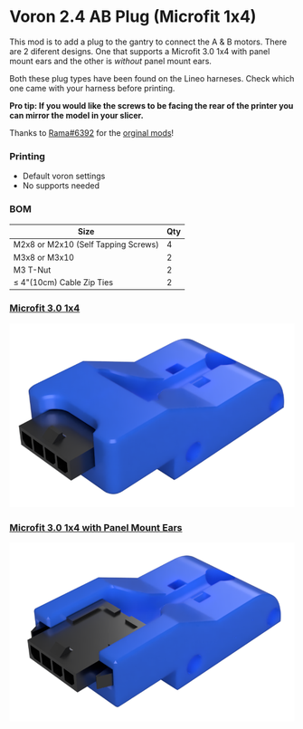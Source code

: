 # Voron 2.4 AB Plug (Microfit 1x4)
 This mod is to add a plug to the gantry to connect the A & B motors. There are 2 diferent designs. One that supports a Microfit 3.0 1x4 with panel mount ears and the other is _without_ panel mount ears.

 Both these plug types have been found on the Lineo harneses. Check which one came with your harness before printing.

 **Pro tip: If you would like the screws to be facing the rear of the printer you can mirror the model in your slicer.**

 Thanks to [Rama#6392](https://discord.com/users/627740419559653387) for the [orginal mods](https://github.com/Ramalama2/Voron-2-Mods)!

### Printing
  * Default voron settings
  * No supports needed

### BOM

Size | Qty
--- | ---
M2x8 or M2x10 (Self Tapping Screws) | 4
M3x8 or M3x10 | 2
M3 T-Nut | 2
≤ 4"(10cm) Cable Zip Ties | 2

### [Microfit 3.0 1x4](https://www.molex.com/molex/products/part-detail/crimp_housings/0436400401)
![Microfit 3.0 1x4](Images/ab_microfit_1x4_non_pme.png)

### [Microfit 3.0 1x4 with Panel Mount Ears](https://www.molex.com/molex/products/part-detail/crimp_housings/0436400400)
![Microfit 3.0 1x4 with Panel Mount Ears](Images/ab_microfit_1x4_pme.png)
